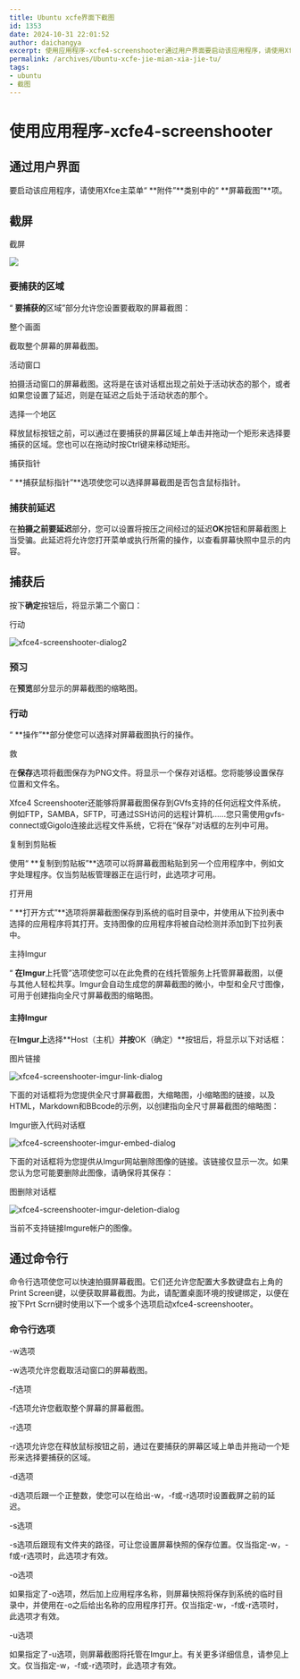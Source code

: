 ```yaml
---
title: Ubuntu xcfe界面下截图
id: 1353
date: 2024-10-31 22:01:52
author: daichangya
excerpt: 使用应用程序-xcfe4-screenshooter通过用户界面要启动该应用程序，请使用Xfce主菜单“**附件”**类别中的“**屏幕截图”**项。截屏截屏要捕获的区域“要捕获的区域”部分允许您设置要截取的屏幕截图：整个画面截取整个屏幕的屏幕截图。活动窗口拍摄活动窗口的屏幕截图。这将是在该对话框出
permalink: /archives/Ubuntu-xcfe-jie-mian-xia-jie-tu/
tags:
- ubuntu
- 截图
---
```


使用应用程序-xcfe4-screenshooter
==========================

通过用户界面
------

要启动该应用程序，请使用Xfce主菜单“ **附件”**类别中的“ **屏幕截图”**项。

截屏
--

截屏

![](https://images.jsdiff.com/xfce4-screenshooter-dialog1_1588052445639.png)

### 要捕获的区域

“ **要捕获的**区域”部分允许您设置要截取的屏幕截图：

整个画面

截取整个屏幕的屏幕截图。

活动窗口

拍摄活动窗口的屏幕截图。这将是在该对话框出现之前处于活动状态的那个，或者如果您设置了延迟，则是在延迟之后处于活动状态的那个。

选择一个地区

释放鼠标按钮之前，可以通过在要捕获的屏幕区域上单击并拖动一个矩形来选择要捕获的区域。您也可以在拖动时按Ctrl键来移动矩形。

捕获指针

“ **捕获鼠标指针”**选项使您可以选择屏幕截图是否包含鼠标指针。

### 捕获前延迟

在**拍摄之前要延迟**部分，您可以设置将按压之间经过的延迟**OK**按钮和屏幕截图上当受骗。此延迟将允许您打开菜单或执行所需的操作，以查看屏幕快照中显示的内容。

捕获后
---

按下**确定**按钮后，将显示第二个窗口：

行动

![xfce4-screenshooter-dialog2](https://images.jsdiff.com/xfce4-screenshooter-dialog2_1588052445646.png)

### 预习

在**预览**部分显示的屏幕截图的缩略图。

### 行动

“ **操作”**部分使您可以选择对屏幕截图执行的操作。

救

在**保存**选项将截图保存为PNG文件。将显示一个保存对话框。您将能够设置保存位置和文件名。

Xfce4 Screenshooter还能够将屏幕截图保存到GVfs支持的任何远程文件系统，例如FTP，SAMBA，SFTP，可通过SSH访问的远程计算机……您只需使用gvfs-connect或Gigolo连接此远程文件系统，它将在“保存”对话框的左列中可用。

复制到剪贴板

使用“ **复制到剪贴板”**选项可以将屏幕截图粘贴到另一个应用程序中，例如文字处理程序。仅当剪贴板管理器正在运行时，此选项才可用。

打开用

“ **打开方式”**选项将屏幕截图保存到系统的临时目录中，并使用从下拉列表中选择的应用程序将其打开。支持图像的应用程序将被自动检测并添加到下拉列表中。

主持Imgur

“ **在Imgur**上托管”选项使您可以在此免费的在线托管服务上托管屏幕截图，以便与其他人轻松共享。Imgur会自动生成您的屏幕截图的微小，中型和全尺寸图像，可用于创建指向全尺寸屏幕截图的缩略图。

#### 主持Imgur

在**Imgur上**选择**Host（主机）**并按**OK（确定）**按钮后，将显示以下对话框：

图片链接

![xfce4-screenshooter-imgur-link-dialog](https://images.jsdiff.com/xfce4-screenshooter-imgur-link-dialog_1588052443184.png)

下面的对话框将为您提供全尺寸屏幕截图，大缩略图，小缩略图的链接，以及HTML，Markdown和BBcode的示例，以创建指向全尺寸屏幕截图的缩略图：

Imgur嵌入代码对话框

![xfce4-screenshooter-imgur-embed-dialog](https://images.jsdiff.com/xfce4-screenshooter-imgur-embed-dialog_1588052443183.png)

下面的对话框将为您提供从Imgur网站删除图像的链接。该链接仅显示一次。如果您认为您可能要删除此图像，请确保将其保存：

图删除对话框

![xfce4-screenshooter-imgur-deletion-dialog](https://images.jsdiff.com/xfce4-screenshooter-imgur-deletion-dialog_1588052443183.png)

当前不支持链接Imgure帐户的图像。

通过命令行
-----

命令行选项使您可以快速拍摄屏幕截图。它们还允许您配置大多数键盘右上角的Print Screen键，以便获取屏幕截图。为此，请配置桌面环境的按键绑定，以便在按下Prt Scrn键时使用以下一个或多个选项启动xfce4-screenshooter。

### 命令行选项

\-w选项

\-w选项允许您截取活动窗口的屏幕截图。

\-f选项

\-f选项允许您截取整个屏幕的屏幕截图。

\-r选项

\-r选项允许您在释放鼠标按钮之前，通过在要捕获的屏幕区域上单击并拖动一个矩形来选择要捕获的区域。

\-d选项

\-d选项后跟一个正整数，使您可以在给出-w，-f或-r选项时设置截屏之前的延迟。

\-s选项

\-s选项后跟现有文件夹的路径，可让您设置屏幕快照的保存位置。仅当指定-w，-f或-r选项时，此选项才有效。

\-o选项

如果指定了-o选项，然后加上应用程序名称，则屏幕快照将保存到系统的临时目录中，并使用在-o之后给出名称的应用程序打开。仅当指定-w，-f或-r选项时，此选项才有效。

\-u选项

如果指定了-u选项，则屏幕截图将托管在Imgur上。有关更多详细信息，请参见上文。仅当指定-w，-f或-r选项时，此选项才有效。